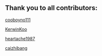 Thank you to all contributors:
------------------------------
[cooboyno111](https://github.com/cooboyno111)

[KerwinKoo](https://github.com/KerwinKoo)

[heartache1987](https://github.com/heartache1987)

[caizhibang](https://github.com/caizhibang)

